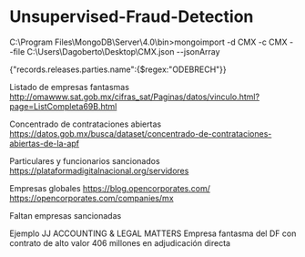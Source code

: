# Unsupervised-Fraud-Detection

C:\Program Files\MongoDB\Server\4.0\bin>mongoimport -d CMX -c CMX --file C:\Users\Dagoberto\Desktop\CMX.json --jsonArray

{"records.releases.parties.name":{$regex:"ODEBRECH"}}

Listado de empresas fantasmas
http://omawww.sat.gob.mx/cifras_sat/Paginas/datos/vinculo.html?page=ListCompleta69B.html

Concentrado de contrataciones abiertas
https://datos.gob.mx/busca/dataset/concentrado-de-contrataciones-abiertas-de-la-apf

Particulares y funcionarios sancionados
https://plataformadigitalnacional.org/servidores

Empresas globales
https://blog.opencorporates.com/
https://opencorporates.com/companies/mx


Faltan empresas sancionadas


Ejemplo
JJ ACCOUNTING & LEGAL MATTERS
Empresa fantasma del DF con contrato de alto valor 406 millones en adjudicación directa
